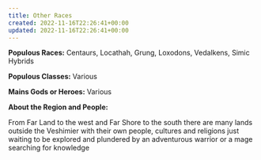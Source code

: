 ```yaml
---
title: Other Races
created: 2022-11-16T22:26:41+00:00
updated: 2022-11-16T22:26:41+00:00
---
```

**Populous Races:** Centaurs, Locathah, Grung, Loxodons, Vedalkens, Simic Hybrids  

**Populous Classes:** Various  

**Mains Gods or Heroes:** Various  

**About the Region and People:**  

From Far Land to the west and Far Shore to the south there are many lands outside the Veshimier with their own people, cultures and religions just waiting to be explored and plundered by an adventurous warrior or a mage searching for knowledge